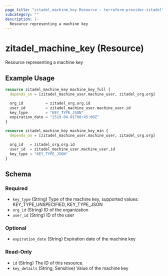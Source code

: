 ```yaml
---
page_title: "zitadel_machine_key Resource - terraform-provider-zitadel"
subcategory: ""
description: |-
  Resource representing a machine key
---
```


# zitadel_machine_key (Resource)

Resource representing a machine key

## Example Usage

```terraform
resource zitadel_machine_key machine_key_full {
  depends_on = [zitadel_machine_user.machine_user, zitadel_org.org]

  org_id          = zitadel_org.org.id
  user_id         = zitadel_machine_user.machine_user.id
  key_type        = "KEY_TYPE_JSON"
  expiration_date = "2519-04-01T08:45:00Z"
}

resource zitadel_machine_key machine_key_min {
  depends_on = [zitadel_machine_user.machine_user, zitadel_org.org]

  org_id   = zitadel_org.org.id
  user_id  = zitadel_machine_user.machine_user.id
  key_type = "KEY_TYPE_JSON"
}
```

<!-- schema generated by tfplugindocs -->
## Schema

### Required

- `key_type` (String) Type of the machine key, supported values: KEY_TYPE_UNSPECIFIED, KEY_TYPE_JSON
- `org_id` (String) ID of the organization
- `user_id` (String) ID of the user

### Optional

- `expiration_date` (String) Expiration date of the machine key

### Read-Only

- `id` (String) The ID of this resource.
- `key_details` (String, Sensitive) Value of the machine key